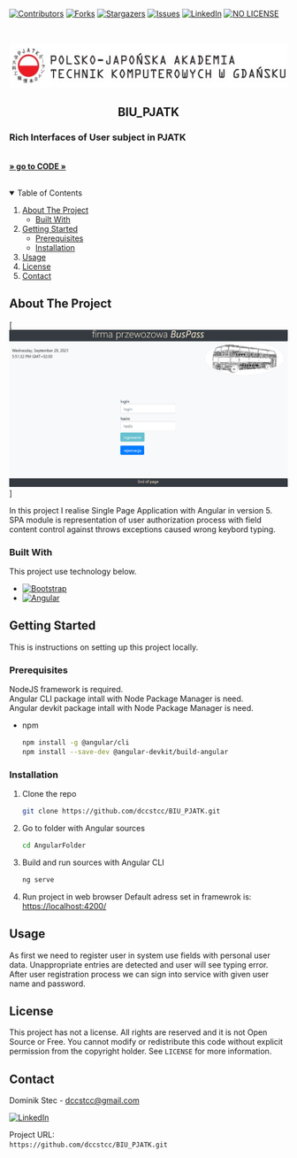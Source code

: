 <!--
*** Thanks for checking out c. If you have a suggestion
*** that would make this better, please fork the repo and create a pull request
*** or simply open an issue with the tag "enhancement".
*** Thanks again! Now go create something AMAZING! :D
-->



<!-- PROJECT SHIELDS -->
<!--
*** I'm using markdown "reference style" links for readability.
*** Reference links are enclosed in brackets [ ] instead of parentheses ( ).
*** See the bottom of this document for the declaration of the reference variables
*** for contributors-url, forks-url, etc. This is an optional, concise syntax you may use.
*** https://www.markdownguide.org/basic-syntax/#reference-style-links
-->
[![Contributors][contributors-shield]][contributors-url]
[![Forks][forks-shield]][forks-url]
[![Stargazers][stars-shield]][stars-url]
[![Issues][issues-shield]][issues-url]
[![LinkedIn][linkedin-shield]][linkedin-url]
[![NO LICENSE][license-shield]][license-url]

<!-- PROJECT LOGO -->
<br />
<p align="center">
  <a href="https://gdansk.pja.edu.pl/pl/">
    <img src="images/logo.jpg" alt="Logo" width="540" height="80">
  </a>

  <h2 align="center">BIU_PJATK</h2>

  <p align="center">
    <h3> Rich Interfaces of User subject in PJATK </h3>
    <br />
    <a href="https://github.com/dccstcc/BIU_PJATK"><strong>» go to CODE »</strong></a>
    <br />
    <br />
    <!-- <a href="https://github.com/othneildrew/Best-README-Template">View Demo</a>
    ·
    <a href="https://github.com/othneildrew/Best-README-Template/issues">Report Bug</a>
    ·
    <a href="https://github.com/othneildrew/Best-README-Template/issues">Request Feature</a> -->
  </p>
</p>



<!-- TABLE OF CONTENTS -->
<details open="open">
  <summary>Table of Contents</summary>
  <ol>
    <li>
      <a href="#about-the-project">About The Project</a>
      <ul>
        <li><a href="#built-with">Built With</a></li>
      </ul>
    </li>
    <li>
      <a href="#getting-started">Getting Started</a>
      <ul>
        <li><a href="#prerequisites">Prerequisites</a></li>
        <li><a href="#installation">Installation</a></li>
      </ul>
    </li>
    <li><a href="#usage">Usage</a></li>
    <!-- <li><a href="#roadmap">Roadmap</a></li>
    <li><a href="#contributing">Contributing</a></li> -->
    <li><a href="#license">License</a></li>
    <li><a href="#contact">Contact</a></li>
    <!-- <li><a href="#acknowledgements">Acknowledgements</a></li> -->
  </ol>
</details>



<!-- ABOUT THE PROJECT -->
## About The Project

[![Main_view][product-screenshot]]

In this project I realise Single Page Application with Angular in version 5. SPA module is representation of user authorization process with field content control against throws exceptions caused wrong keybord typing.

### Built With

This project use technology below.
* [![Bootstrap][bootstrap-shield]][bootstrap-url]
* [![Angular][angular-shield]][angular-url]


<!-- GETTING STARTED -->
## Getting Started

This is instructions on setting up this project locally.

### Prerequisites

NodeJS framework is required. <br />
Angular CLI package intall with Node Package Manager is need. <br />
Angular devkit package intall with Node Package Manager is need. <br />
* npm
  ```sh
  npm install -g @angular/cli
  npm install --save-dev @angular-devkit/build-angular
  ```

### Installation

1. Clone the repo
   ```sh
   git clone https://github.com/dccstcc/BIU_PJATK.git
   ```
2. Go to folder with Angular sources
   ```sh
   cd AngularFolder
   ```
3. Build and run sources with Angular CLI
   ```sh
   ng serve
   ```
4. Run project in web browser
   Default adress set in framewrok is:
   [https://localhost:4200/](https://localhost:4200/)



<!-- USAGE EXAMPLES -->
## Usage

As first we need to register user in system use fields with personal user data. Unappropriate entries are detected and user will see typing error. After user registration process we can sign into service with given user name and password.

<!-- _For more examples, please refer to the [Documentation](https://example.com)_ -->



<!-- ROADMAP 
## Roadmap

See the [open issues](https://github.com/othneildrew/Best-README-Template/issues) for a list of proposed features (and known issues).

-->

<!-- CONTRIBUTING 
## Contributing

Contributions are what make the open source community such an amazing place to learn, inspire, and create. Any contributions you make are **greatly appreciated**.

1. Fork the Project
2. Create your Feature Branch (`git checkout -b feature/AmazingFeature`)
3. Commit your Changes (`git commit -m 'Add some AmazingFeature'`)
4. Push to the Branch (`git push origin feature/AmazingFeature`)
5. Open a Pull Request

-->

<!-- LICENSE -->
## License

This project has not a license.
All rights are reserved and it is not Open Source or Free. You cannot modify or redistribute this code without explicit permission from the copyright holder.
See `LICENSE` for more information.



<!-- CONTACT -->
## Contact

Dominik Stec - dccstcc@gmail.com

[![LinkedIn][linkedin-shield]][linkedin-url]

Project URL: 
<br />
`https://github.com/dccstcc/BIU_PJATK.git`



<!-- ACKNOWLEDGEMENTS 
## Acknowledgements
* [GitHub Emoji Cheat Sheet](https://www.webpagefx.com/tools/emoji-cheat-sheet)
* [Img Shields](https://shields.io)
* [Choose an Open Source License](https://choosealicense.com)
* [GitHub Pages](https://pages.github.com)
* [Animate.css](https://daneden.github.io/animate.css)
* [Loaders.css](https://connoratherton.com/loaders)
* [Slick Carousel](https://kenwheeler.github.io/slick)
* [Smooth Scroll](https://github.com/cferdinandi/smooth-scroll)
* [Sticky Kit](http://leafo.net/sticky-kit)
* [JVectorMap](http://jvectormap.com)
* [Font Awesome](https://fontawesome.com)

-->



<!-- MARKDOWN LINKS & IMAGES -->
<!-- https://www.markdownguide.org/basic-syntax/#reference-style-links -->
[contributors-shield]: https://img.shields.io/github/contributors/dccstcc/BIU_PJATK.svg?style=for-the-badge
[contributors-url]: https://github.com/dccstcc/BIU_PJATK/graphs/contributors
[forks-shield]: https://img.shields.io/github/forks/dccstcc/BIU_PJATK.svg?style=for-the-badge
[forks-url]: https://github.com/dccstcc/BIU_PJATK/network/members
[stars-shield]: https://img.shields.io/github/stars/dccstcc/BIU_PJATK.svg?style=for-the-badge
[stars-url]: https://github.com/dccstcc/BIU_PJATK/stargazers
[issues-shield]: https://img.shields.io/github/issues/dccstcc/BIU_PJATK.svg?style=for-the-badge
[issues-url]: https://github.com/dccstcc/BIU_PJATK/issues
[license-shield]: https://img.shields.io/badge/License-NONE-orange
[license-url]: https://github.com/dccstcc/BIU_PJATK/blob/master/LICENSE.txt
[linkedin-shield]: https://img.shields.io/badge/-LinkedIn-black.svg?style=for-the-badge&logo=linkedin&colorB=555
[linkedin-url]: https://www.linkedin.com/in/dominik-stec
[product-screenshot]: images/screenshot.png

[angular-shield]: https://img.shields.io/badge/-Angular-red
[angular-url]: https://angular.io/
[bootstrap-shield]: https://img.shields.io/badge/-Bootstrap-blue
[bootstrap-url]: https://getbootstrap.com/
